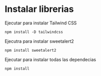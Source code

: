 # Instalar librerias

Ejecutar para instalar Tailwind CSS

```
npm install -D tailwindcss
```

Ejecutra para instalar sweetalert2

```
npm install sweetalert2
```

Ejecutar para instalar todas las dependecias

```
npm install
```